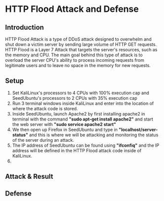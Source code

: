 # HTTP Flood Attack and Defense
## Introduction
HTTP Flood Attack is a type of DDoS attack designed to overwhelm and shut down a victim server by sending large volume of HTTP GET requests. HTTP Flood is a Layer 7 Attack that targets the server's resources, such as the memory and CPU. The main goal behind this type of attack is to overload the server CPU's ability to process incoming requests from legitimate users and to leave no space in the memory for new requests. 

## Setup
1. Set KaliLinux's processors to 4 CPUs with 100% execution cap and SeedUbuntu's processors to 2 CPUs with 35% execution cap
2. Run 3 terminal windows inside KaliLinux and enter into the location of where the attack code is stored.
3. Inside SeedUbuntu, launch Apache2 by first installing apache2 in terminal with the command **"sudo apt-get install apache2"** and start the web server with **"sudo service apache2 start"**
4. We then open up Firefox in SeedUbuntu and type in **"localhost/server-status"** and this is where we will be attacking and monitoring the status of the server during an attack.
5. The IP address of SeedUbuntu can be found using **"ifconfiq"** and the IP address will be defined in the HTTP Flood attack code inside of KaliLinux.
6. 

## Attack & Result
## Defense
